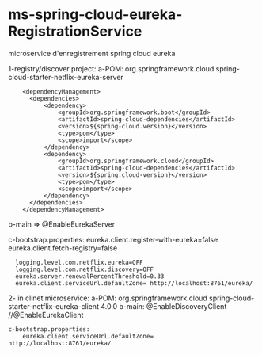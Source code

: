 # ms-spring-cloud-eureka-RegistrationService
microservice d'enregistrement spring cloud eureka

1-registry/discover project:
   a-POM:
      </dependencies>
         <dependency>
            <groupId>org.springframework.cloud</groupId>
            <artifactId>spring-cloud-starter-netflix-eureka-server</artifactId>
          </dependency>
        </dependencies>

        <dependencyManagement>
          <dependencies>
              <dependency>
                  <groupId>org.springframework.boot</groupId>
                  <artifactId>spring-cloud-dependencies</artifactId>
                  <version>${spring-cloud.version}</version>
                  <type>pom</type>
                  <scope>import</scope>
              </dependency>
              <dependency>
                  <groupId>org.springframework.cloud</groupId>
                  <artifactId>spring-cloud-dependencies</artifactId>
                  <version>${spring.cloud-version}</version>
                  <type>pom</type>
                  <scope>import</scope>
              </dependency>
          </dependencies>
        </dependencyManagement>
        
   b-main => @EnableEurekaServer
   
   c-bootstrap.properties:
       eureka.client.register-with-eureka=false
       eureka.client.fetch-registry=false

      logging.level.com.netflix.eureka=OFF
      logging.level.com.netflix.discovery=OFF
      eureka.server.renewalPercentThreshold=0.33
      eureka.client.serviceUrl.defaultZone= http://localhost:8761/eureka/
   
   
2- in clinet microservice:
    a-POM:
      <dependency>
            <groupId>org.springframework.cloud</groupId>
            <artifactId>spring-cloud-starter-netflix-eureka-client</artifactId>
            <version>4.0.0</version>
        </dependency>
    b-main: 
       @EnableDiscoveryClient
       //@EnableEurekaClient
      
    c-bootstrap.properties:
        eureka.client.serviceUrl.defaultZone= http://localhost:8761/eureka/
